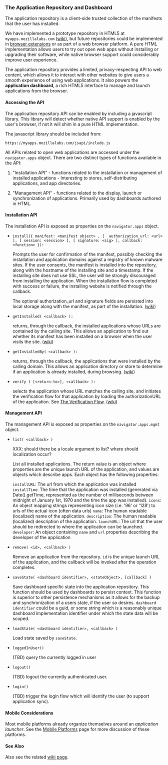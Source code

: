 ### The Application Repository and Dashboard

The application repository is a client-side trusted collection of the manifests that the user has installed.

We have implemented a prototype repository in HTML5 at `myapps.mozillalabs.com` ([wiki](http://wiki.mozilla.org/Labs/Apps/MyApps)), but future repositories could be implemented in [browser extensions](http://wiki.mozilla.org/Labs/Apps/Browser_Native_Repository) or as part of a web browser platform.  A pure HTML implementation allows users to try out open web apps without installing or upgrading their software, while native browser support could considerably improve user experience.

The application repository provides a limited, privacy-respecting API
to web content, which allows it to interact with other websites to
give users a smooth experience of using web applications.  It also
powers the **application dashboard**, a rich HTML5 interface to manage
and launch applications from the browser.

#### Accessing the API <a name="accessing-the-api"></a> 

The application repository API can be enabled by including a javascript
library.  This library will detect whether native API support is enabled
by the user's browser, if not it will shim in a pure HTML implementation.

The javascript library should be included from:

    https://myapps.mozillalabs.com/jsapi/include.js

All APIs related to open web applications are accessed under the
`navigator.apps` object.  There are two distinct types of functions available
in the API:

1. "Installation API" - functions related to the installation or
   management of installed applications - Interesting to stores,
   self-distributing applications, and app directories.

2. "Management API" - functions related to the display, launch or
   synchronization of applications.  Primarily used by dashboards
   authored in HTML.

#### Installation API <a name="install-api"></a>

The installation API is exposed as properties on the `navigator.apps` object.

*   `install({ manifest: <manifest object> , [  authorization_url: <url> ], [ session: <session> ], [ signature: <sig> ], callback: <function> }):`

    Prompts the user for confirmation of the manifest, possibly checking the installation and application domains against a registry of known malware sites.  If the user consents, the manifest is installed into the repository, along with the hostname of the installing site and a timestamp.  If the installing site does not use SSL, the user will be strongly discouraged from installing the application.   When the installation flow is completed with success or failure, the installing website is notified through the callback.

     The optional authorization_url and signature fields are persisted into local storage along with the manifest, as part of the installation. ([wiki](http://wiki.mozilla.org/Labs/Apps/MyApps#install))

*   `getInstalled( <callback> ):`

    returns, through the callback, the installed applications whose URLs are contained by the calling site.  This allows an application to find out whether its manifest has been installed on a browser when the user visits the site. ([wiki](http://wiki.mozilla.org/Labs/Apps/MyApps#getInstalled))

*   `getInstalledBy( <callback> ):`

    returns, through the callback, the applications that were installed by the calling domain.  This allows an application directory or store to determine if an application is already installed, during browsing. ([wiki](http://wiki.mozilla.org/Labs/Apps/MyApps#getInstalledBy))

*   `verify ( [<return-to>], <callback> ):`

    selects the application whose URL matches the calling site, and initiates the verification flow for that application by loading the authorizationURL of the application.  <!-- FIXME: what happens when more than one matches? --> See [The Verification Flow](verification.html). ([wiki](http://wiki.mozilla.org/Labs/Apps/MyApps#verify))

<!-- FIXME: probably some simple example is called for here? Or link to some examples page on wiki -->

#### Management API

The management API is exposed as properties on the `navigator.apps.mgmt` object.

*   `list( <callback> )`

    XXX: should there be a locale argument to list?  where should localization occur?

    List all installed applications.  The return value is an object where properties are the unique launch URL of the application, and values are objects which describe apps.  Each object has the following properties:
    
    `installURL`: The url from which the application was installed
    `installTime`: The time that the application was installed (generated via Date().getTime, represented as the number of milliseconds between midnight of January 1st, 1970 and the time the app was installed).
    `icons`: An object mapping strings representing icon size (i.e. '96' or '128') to urls of the actual icon (often data urls)
    `name`: The human readable (localized) name of the application.
    `description`: The human readable (localized) description of the application.
    `launchURL`: The url that the user should be redirected to where the application can be launched.
    `developer`: An object containing `name` and `url` properties describing the developer of the application

*   `remove( <id>, <callback> )`

    Remove an application from the repository.  `id` is the unique launch URL of the application, and the callback will be invoked after the operation completes.

*  `saveState( <dashboard identifier>, <stateObject>, [callback] )`

    Save dashboard specific state into the application repository.  This function should be used by dashboards to persist context.  This function is superior to other persistence mechanisms as it allows for the backup and synchronization of a users state, if the user so desires.  `dashboard identifier` could be a guid, or some string which is a reasonably unique dashboard implementation identifier under which the state data will be scoped.  

*  `loadState( <dashboard identifier>, <callback> )`

    Load state saved by `saveState`.  

*  `loggedInUser()`

    (TBD) query the currently logged in user

*  `logout()`

    (TBD) logout the currently authenticated user.

*  `login()`

    (TBD) trigger the login flow which will identify the user (to support application sync).

#### Mobile Considerations

Most mobile platforms already organize themselves around an *application launcher*.  See the <a href="mobile.html">Mobile Platforms</a> page for more discussion of these platforms.

#### See Also

Also see the related [wiki page](http://wiki.mozilla.org/Labs/Apps/MyApps#JS_API).
